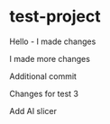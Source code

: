 # test-project

Hello - I made changes

I made more changes

Additional commit

Changes for test 3

Add AI slicer